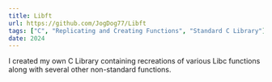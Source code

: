 ```yaml
---
title: Libft
url: https://github.com/JogDog77/Libft
tags: ["C", "Replicating and Creating Functions", "Standard C Library"]
date: 2024
---
```


I created my own C Library containing recreations of various Libc functions along with several other non-standard functions.